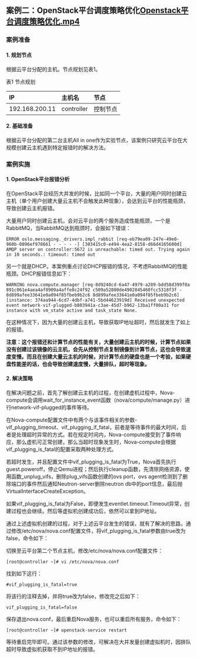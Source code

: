 ## 案例二：OpenStack平台调度策略优化[Openstack平台调度策略优化.mp4](https://fdfs.douxuedu.com/group1/M00/00/4A/wKggBmIq4j6ESLOHAAAAAAMjyTU068.mp4)

### 案例准备

#### 1. 规划节点

根据云平台分配的主机。节点规划见表1。

表1 节点规划

| **IP**         | **主机名** | **节点** |
| :------------- | :--------- | :------- |
| 192.168.200.11 | controller | 控制节点 |

#### 2. 基础准备

根据云平台分配的第二台主机All in one作为实验节点，该案例只研究云平台在大规模创建云主机遇到特定报错时的解决方法。

### 案例实施

#### 1. OpenStack平台报错分析

在OpenStack平台经历大并发的时候，比如同一个平台，大量的用户同时创建云主机（单个用户创建大量云主机不会触发此种现象），会达到云平台的性能瓶颈，导致创建云主机报错。

大量用户同时创建云主机，会对云平台的两个服务造成性能瓶颈，一个是RabbitMQ，当RabbitMQ达到瓶颈时，会报如下错误：

```shell
ERROR oslo.messaging._drivers.impl_rabbit [req-eb79ea09-247e-49e0-960b-0896ef978661 - - - - -] [303415c0-e494-4ea2-8158-d66d4165600d] AMQP server on controller:5672 is unreachable: timed out. Trying again in 10 seconds.: timeout: timed out
```

另一个就是DHCP。本案例重点讨论DHCP报错的情况，不考虑RabbitMQ的性能瓶颈。DHCP报错信息如下：

```shell
WARNING nova.compute.manager [req-8d9240cd-6a47-4979-a289-bdd58d399f0a 891c061e4aea4af8909a4affe0c24f92 c509a52800de4902845460fcc5318f3f - 8d899afee33641e0a094f85fbeb9b2c6 8d899afee33641e0a094f85fbeb9b2c6] [instance: 374aa944-6cd7-4dbf-a741-5bd44623919d] Received unexpected event network-vif-plugged-b803941a-c3ae-45d7-b962-13ba1ff00a31 for instance with vm_state active and task_state None.
```

在这种情况下，因为大量的创建云主机，导致获取IP地址超时，然后就发生了如上的报错。

**注意：这个报错还和计算节点的性能有关，大量创建云主机的时候，计算节点如果没有创建过该镜像的云主机，会先从控制节点复制镜像到计算节点，这也会导致速度变慢。而且在创建大量云主机的时候，对计算节点的硬盘也是一个考验，如果硬盘性能差的话，也会导致创建速度慢，大量排队，超时等现象。**

#### 2. 解决策略

在解决问题之前，首先了解创建云主机的过程，在创建虚机过程中，Nova-compute会调用wait_for_instance_event函数（nova/compute/manage.py）进行network-vif-plugged的事件等待。

在Nova-compute配置文件中有两个与该事件相关的参数- vif_plugging_timeout、vif_plugging_if_fatal，前者是等待事件的最大时间，后者是处理超时异常的方式。若在规定时间内，Nova-compute接受到了事件响应，那么虚机可正常创建，那么当超时现象发生时，Nova-compute会根据vif_plugging_is_fatal的配置采取两种处理方式。

若超时发生，并且配置文件中vif_plugging_is_fatal为True，Nova首先执行guest.poweroff，停止Qemu进程；然后执行cleanup函数，先清除网络资源，使用函数_unplug_vifs，删除plug_vifs函数创建的ovs port，ovs agent检测到了删除端口的事件然后通知Neutron-server删除neutron db中的port信息，最后抛VirtualInterfaceCreateException。

如果vif_plugging_is_fatal为False，即便发生eventlet.timeout.Timeout异常，创建过程也会继续。然后等虚拟机创建成功后，依然可以拿到IP地址。

通过上述虚拟机创建的过程，对于上述云平台发生的错误，就有了解决的思路，通过修改/etc/nova/nova.conf配置文件，将vif_plugging_is_fatal参数由true改为false，命令如下：

切换至云平台第二个节点主机，修改/etc/nova/nova.conf配置文件：

```shell
[root@controller ~]# vi /etc/nova/nova.conf
```

找到如下这行：

```shell
#vif_plugging_is_fatal=true
```

将该行的注释去掉，并将true改为false，修改完之后如下：

```shell
vif_plugging_is_fatal=false
```

保存退出nova.conf，最后重启Nova服务，也可以重启所有服务，命令如下：

```shell
[root@controller ~]# openstack-service restart
```

等待重启完毕即可。通过该参数的修改，可解决在大并发量创建虚拟机时，因排队超时导致虚拟机获取不到IP地址的报错。


